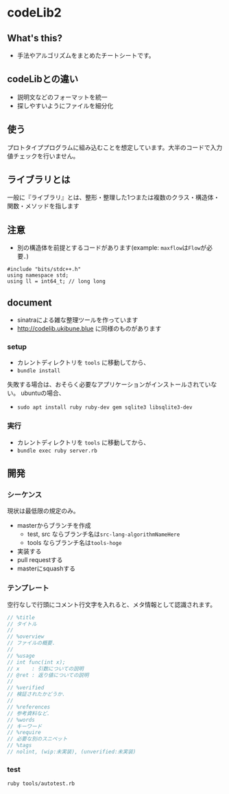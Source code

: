 
# codeLib2

## What's this?
- 手法やアルゴリズムをまとめたチートシートです。

## codeLibとの違い
- 説明文などのフォーマットを統一
- 探しやすいようにファイルを細分化

## 使う
プロトタイププログラムに組み込むことを想定しています。大半のコードで入力値チェックを行いません。

## ライブラリとは
一般に『ライブラリ』とは、整形・整理した1つまたは複数のクラス・構造体・関数・メソッドを指します

## 注意
- 別の構造体を前提とするコードがあります(example: `maxflow`は`Flow`が必要．)

```
#include "bits/stdc++.h"
using namespace std;
using ll = int64_t; // long long
```

## document

- sinatraによる雑な整理ツールを作っています
- http://codelib.ukibune.blue に同様のものがあります

### setup

- カレントディレクトリを `tools` に移動してから、
- `bundle install`

失敗する場合は、おそらく必要なアプリケーションがインストールされていない。
ubuntuの場合、
- `sudo apt install ruby ruby-dev gem sqlite3 libsqlite3-dev`

### 実行

- カレントディレクトリを `tools` に移動してから、
- `bundle exec ruby server.rb`

## 開発

### シーケンス

現状は最低限の規定のみ。

- masterからブランチを作成
  - test, src ならブランチ名は`src-lang-algorithmNameHere`
  - tools ならブランチ名は`tools-hoge`
- 実装する
- pull requestする
- masterにsquashする

### テンプレート

空行なしで行頭にコメント行文字を入れると、メタ情報として認識されます。

```cpp
// %title
// タイトル
// 
// %overview
// ファイルの概要．
//
// %usage
// int func(int x);
// x    : 引数についての説明
// @ret : 返り値についての説明
//
// %verified
// 検証されたかどうか．
// 
// %references
// 参考資料など．
// %words
// キーワード
// %require
// 必要な別のスニペット
// %tags
// nolint, (wip:未実装), (unverified:未実装)
```

### test

```
ruby tools/autotest.rb
```
